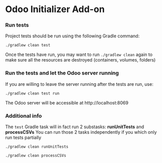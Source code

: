 # Odoo Initializer Add-on

### Run tests

Project tests should be run using the following Gradle command:
```
./gradlew clean test
```

Once the tests have run, you may want to run `./gradlew clean` again to make sure all the resources are destroyed (containers, volumes, folders)

### Run the tests and let the Odoo server running
If you are willing to leave the server running after the tests are run, use:
```
./gradlew clean test run
```
The Odoo server will be accessible at http://localhost:8069

### Additional info
The `test` Gradle task will in fact run 2 substasks: **runUnitTests** and **processCSVs**
You can run those 2 tasks independently if you which only run tests partially
```
./gradlew clean runUnitTests
```
```
./gradlew clean processCSVs
```
